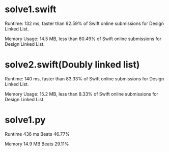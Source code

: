 # solve1.swift

Runtime: 132 ms, faster than 92.59% of Swift online submissions for Design Linked List.

Memory Usage: 14.5 MB, less than 60.49% of Swift online submissions for Design Linked List.

# solve2.swift(Doubly linked list)

Runtime: 140 ms, faster than 83.33% of Swift online submissions for Design Linked List.

Memory Usage: 15.2 MB, less than 8.33% of Swift online submissions for Design Linked List.

# solve1.py

Runtime 436 ms Beats 46.77%

Memory 14.9 MB Beats 29.11%
